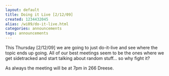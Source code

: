 ```yaml
---
layout: default
title: Doing it Live [2/12/09]
created: 1234432045
alias: /wi09/do-it-live.html
categories: announcements
tags: announcements
---
```

This Thursday [2/12/09] we are going to just do-it-live and see where the topic ends up going. All of our best meetings seem to be the ones where we get sidetracked and start talking about random stuff... so why fight it?

As always the meeting will be at 7pm in 266 Dreese.
